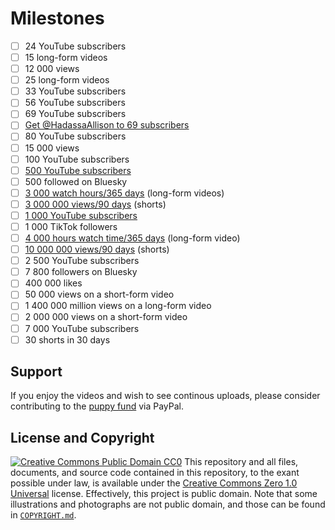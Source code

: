 # Milestones
- [ ] 24 YouTube subscribers <!--- most subscribed alternative YouTube channel -->
- [ ] 15 long-form videos <!--- most videos uploaded to an alternative YouTube channel -->
- [ ] 12 000 views <!--- most viewed alternative YouTube channel -->
- [ ] 25 long-form videos <!--- total videos uploaded to YouTube on other channels -->
- [ ] 33 YouTube subscribers <!--- total number of subscribers to Hadassa Allison's YouTube channel -->
- [ ] 56 YouTube subscribers <!--- combined subscribers on other YouTube channels -->
- [ ] 69 YouTube subscribers <!--- reference to biancaglamour69's Twitter account -->
- [ ] [Get @HadassaAllison to 69 subscribers](https://www.youtube.com/@HadassaAllison) <!--- self-referral joke to the Twitter's account @biancaglamour69 -->
- [ ] 80 YouTube subscribers <!--- combined subscribers between both guardians -->
- [ ] 15 000 views <!--- combined views on other YouTube channels -->
- [ ] 100 YouTube subscribers <!--- ability to claim custom channel name -->
- [ ] [500 YouTube subscribers](https://support.google.com/youtube/answer/13429240) <!--- lowered YPP requirements -->
- [ ] 500 followed on Bluesky <!--- how many used to be followed on Twitter -->
- [ ] [3 000 watch hours/365 days](https://support.google.com/youtube/answer/13429240) (long-form videos) <!--- lowered YPP requirements -->
- [ ] [3 000 000 views/90 days](https://support.google.com/youtube/answer/13429240) (shorts) <!--- lowered YPP requirements -->
- [ ] [1 000 YouTube subscribers](https://support.google.com/youtube/answer/72851?hl) <!--- YPP requirements -->
- [ ] 1 000 TikTok followers
- [ ] [4 000 hours watch time/365 days](https://support.google.com/youtube/answer/72851?hl) (long-form video) <!--- YPP requirements -->
- [ ] [10 000 000 views/90 days](https://support.google.com/youtube/answer/72851?hl) (shorts)<!--- egibility for monetization of short-form content -->
- [ ] 2 500 YouTube subscribers <!--- @biancaglamour on TikTok has 2498 followers as of 2023-06-13 -->
- [ ] 7 800 followers on Bluesky <!--- how many followers used to be on Twitter -->
- [ ] 400 000 likes <!--- @biancaglamour on TikTok has 356.1K likes as of 2023-06-13 -->
- [ ] 50 000 views on a short-form video <!--- most viewed short with #WestSiberianLaika: https://www.youtube.com/shorts/gsELfCQl17Y -->
- [ ] 1 400 000 million views on a long-form video <!--- most viewed laika-related video with English metadata: https://www.youtube.com/watch?v=UarfEA0v528&pp=ygUTd2VzdCBzaWJlcmlhbiBsYWlrYQ%3D%3D -->
- [ ] 2 000 000 views on a short-form video <!--- @biancaglamour's most viewed video on TikTok is: https://www.tiktok.com/@biancaglamour/video/7101473081905908997 with 1.8M views as of 2023-06-13) -->
- [ ] 7 000 YouTube subscribers <!--- Twitter account with most followers -->
- [ ] 30 shorts in 30 days <!--- https://www.youtube.com/watch?v=XCg64227nOw -->
## Support
If you enjoy the videos and wish to see continous uploads, please consider contributing to the [puppy fund](https://paypal.me/bglamours) via PayPal.
## License and Copyright
[![Creative Commons Public Domain CC0](https://licensebuttons.net/p/zero/1.0/80x15.png)](http://creativecommons.org/publicdomain/zero/1.0/)
This repository and all files, documents, and source code contained in this repository, to the exant possible under law, is available under the [Creative Commons Zero 1.0 Universal](http://creativecommons.org/publicdomain/zero/1.0/) license. Effectively, this project is public domain. Note that some illustrations and photographs are not public domain, and those can be found in [`COPYRIGHT.md`](.COPYRIGHT.md).
